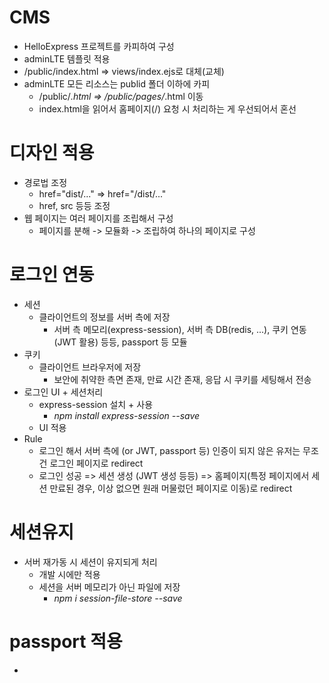 # CMS
- HelloExpress 프로젝트를 카피하여 구성
- adminLTE 템플릿 적용
- /public/index.html => views/index.ejs로 대체(교체)
- adminLTE 모든 리소스는 publid 폴더 이하에 카피
    - /public/*.html => /public/pages/*.html 이동
    - index.html을 읽어서 홈페이지(/) 요청 시 처리하는 게 우선되어서 혼선

# 디자인 적용
- 경로법 조정
    - href="dist/..." => href="/dist/..."
    - href, src 등등 조정
- 웹 페이지는 여러 페이지를 조립해서 구성
    - 페이지를 분해 -> 모듈화 -> 조립하여 하나의 페이지로 구성

# 로그인 연동
- 세션
    - 클라이언트의 정보를 서버 측에 저장
        - 서버 측 메모리(express-session), 서버 측 DB(redis, ...), 쿠키 연동(JWT 활용) 등등, passport 등 모듈
- 쿠키
    - 클라이언트 브라우저에 저장
        - 보안에 취약한 측면 존재, 만료 시간 존재, 응답 시 쿠키를 세팅해서 전송
- 로그인 UI + 세션처리
    - express-session 설치 + 사용
        - _npm install express-session --save_
    - UI 적용
- Rule
    - 로그인 해서 서버 측에 (or JWT, passport 등) 인증이 되지 않은 유저는 무조건 로그인 페이지로 redirect
    - 로그인 성공
        => 세션 생성 (JWT 생성 등등)
        => 홈페이지(특정 페이지에서 세션 만료된 경우, 이상 없으면 원래 머물렀던 페이지로 이동)로 redirect

# 세션유지
- 서버 재가동 시 세션이 유지되게 처리
    - 개발 시에만 적용
    - 세션을 서버 메모리가 아닌 파일에 저장
        - _npm i session-file-store --save_

# passport 적용
- 